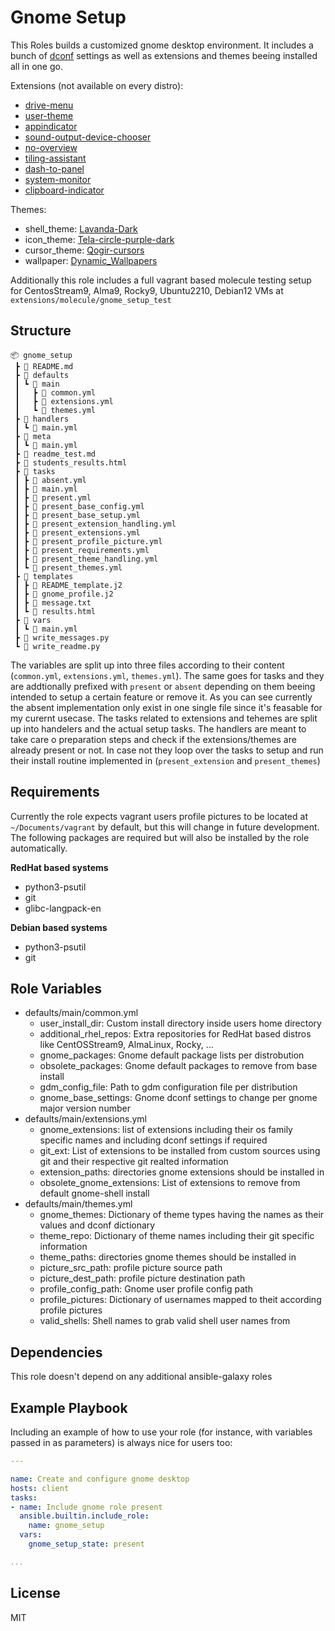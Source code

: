 Gnome Setup
=========

This Roles builds a customized gnome desktop environment.
It includes a bunch of [dconf](https://wiki.gnome.org/Projects/dconf) settings as well as extensions and themes beeing installed all in one go.

Extensions (not available on every distro):
- [drive-menu](https://extensions.gnome.org/extension/7/removable-drive-menu/)
- [user-theme](https://extensions.gnome.org/extension/19/user-themes/)
- [appindicator](https://extensions.gnome.org/extension/615/appindicator-support/)
- [sound-output-device-chooser](https://extensions.gnome.org/extension/906/sound-output-device-chooser/)
- [no-overview](https://extensions.gnome.org/extension/4099/no-overview/)
- [tiling-assistant](https://extensions.gnome.org/extension/3733/tiling-assistant/)
- [dash-to-panel](https://extensions.gnome.org/extension/1160/dash-to-panel/)
- [system-monitor](https://extensions.gnome.org/extension/120/system-monitor/)
- [clipboard-indicator](https://extensions.gnome.org/extension/779/clipboard-indicator/)

Themes:
- shell_theme: [Lavanda-Dark](https://github.com/vinceliuice/Lavanda-gtk-theme)
- icon_theme: [Tela-circle-purple-dark](https://github.com/vinceliuice/Tela-circle-icon-theme)
- cursor_theme: [Qogir-cursors](https://github.com/vinceliuice/Qogir-icon-theme)
- wallpaper: [Dynamic_Wallpapers](https://github.com/saint-13/Linux_Dynamic_Wallpapers)


Additionally this role includes a full vagrant based molecule testing setup for CentosStream9, Alma9, Rocky9, Ubuntu2210, Debian12 VMs at `extensions/molecule/gnome_setup_test`

Structure
---------
```
📦 gnome_setup
 ┣ 📜 README.md
 ┣ 📂 defaults
 ┃ ┗ 📂 main
 ┃   ┣ 📜 common.yml
 ┃   ┣ 📜 extensions.yml
 ┃   ┗ 📜 themes.yml
 ┣ 📂 handlers
 ┃ ┗ 📜 main.yml
 ┣ 📂 meta
 ┃ ┗ 📜 main.yml
 ┣ 📜 readme_test.md
 ┣ 📜 students_results.html
 ┣ 📂 tasks
 ┃ ┣ 📜 absent.yml
 ┃ ┣ 📜 main.yml
 ┃ ┣ 📜 present.yml
 ┃ ┣ 📜 present_base_config.yml
 ┃ ┣ 📜 present_base_setup.yml
 ┃ ┣ 📜 present_extension_handling.yml
 ┃ ┣ 📜 present_extensions.yml
 ┃ ┣ 📜 present_profile_picture.yml
 ┃ ┣ 📜 present_requirements.yml
 ┃ ┣ 📜 present_theme_handling.yml
 ┃ ┗ 📜 present_themes.yml
 ┣ 📂 templates
 ┃ ┣ 📜 README_template.j2
 ┃ ┣ 📜 gnome_profile.j2
 ┃ ┣ 📜 message.txt
 ┃ ┗ 📜 results.html
 ┣ 📂 vars
 ┃ ┗ 📜 main.yml
 ┣ 📜 write_messages.py
 ┗ 📜 write_readme.py

```

The variables are split up into three files according to their content (`common.yml`, `extensions.yml`, `themes.yml`).
The same goes for tasks and they are addtionally prefixed with `present` or `absent` depending on them beeing intended to setup a certain feature or remove it.
As you can see currently the absent implementation only exist in one single file since it's feasable for my curernt usecase.
The tasks related to extensions and tehemes are split up into handelers and the actual setup tasks.
The handlers are meant to take care o preparation steps and check if the extensions/themes are already present or not.
In case not they loop over the tasks to setup and run their install routine implemented in (`present_extension` and `present_themes`)

Requirements
------------

Currently the role expects vagrant users profile pictures to be located at `~/Documents/vagrant` by default, but this will change in future development.
The following packages are required but will also be installed by the role automatically.

**RedHat based systems**
- python3-psutil
- git
- glibc-langpack-en

**Debian based systems**
- python3-psutil
- git

Role Variables
--------------

- defaults/main/common.yml
  - user_install_dir: Custom install directory inside users home directory
  - additional_rhel_repos: Extra repositories for RedHat based distros like CentOSStream9, AlmaLinux, Rocky, ...
  - gnome_packages: Gnome default package lists per distrobution
  - obsolete_packages: Gnome default packages to remove from base install
  - gdm_config_file: Path to gdm configuration file per distribution
  - gnome_base_settings: Gnome dconf settings to change per gnome major version number
- defaults/main/extensions.yml
  - gnome_extensions: list of extensions including their os family specific names and including dconf settings if required
  - git_ext: List of extensions to be installed from custom sources using git and their respective git realted information
  - extension_paths: directories gnome extensions should be installed in
  - obsolete_gnome_extensions: List of extensions to remove from default gnome-shell install
- defaults/main/themes.yml
  - gnome_themes: Dictionary of theme types having the names as their values and dconf dictionary
  - theme_repo: Dictionary of theme names including their git specific information
  - theme_paths: directories gnome themes should be installed in
  - picture_src_path: profile picture source path
  - picture_dest_path: profile picture destination path
  - profile_config_path: Gnome user profile config path
  - profile_pictures: Dictionary of usernames mapped to theit according profile pictures
  - valid_shells: Shell names to grab valid shell user names from

Dependencies
------------

This role doesn't depend on any additional ansible-galaxy roles

Example Playbook
----------------

Including an example of how to use your role (for instance, with variables passed in as parameters) is always nice for users too:
```yaml
---

name: Create and configure gnome desktop
hosts: client
tasks:
- name: Include gnome role present
  ansible.builtin.include_role:
    name: gnome_setup
  vars:
    gnome_setup_state: present

...
```
License
-------

MIT
